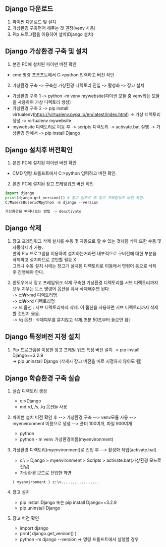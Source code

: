 ## Django 다운로드

1. 파이썬 다운로드 및 설치
2. 가상환경 구축먼저 해주는 것 권장(venv 사용)
3. Pip 프로그램을 이용하여 설치(Django 설치)

## Django 가상환경 구축 및 설치

1. 본인 PC에 설치된 파이썬 버전 확인
- cmd 명령 프롬프트에서 C:>python 입력하고 버전 확인
2. 가상환경 구축 -> 구축한 가상환경 디렉토리 진입 -> 활성화 -> 장고 설치
- 가상환경 구축 1 -> python -m venv mywebsite(파이썬 모듈 중 venv라는 모듈을 사용하여 가상 디렉토리 생성)
- 가상환경 구축 2 -> pip install virtualenv(https://virtualenv.pypa.io/en/latest/index.html) 
                    -> 가상 디렉토리 생성 -> virtualenv mywebsite
- mywebsite 디렉토리로 이동 후 -> scripts 디렉토리 -> activate.bat 실행 -> 가상환경 안에서 -> pip install Django

## Django 설치후 버전확인

1. 본인 PC에 설치된 파이썬 버전 확인
- CMD 명령 프롬프트에서 C:>python 입력하고 버전 확인.
2. 본인 PC에 설치된 장고 프레임워크 버전 확인
```python
import django
print(django.get_version()) # 장고 임포트 후 장고 프레임워크 버전 확인.
C:₩users₩userid₩python -m django --version

가상환경을 빠져나오는 방법 -> deactivate
```
## Django 삭제

1. 장고 프레임워크 삭제
설치를 수동 및 자동으로 할 수 있는 것처럼 삭제 또한 수동 및 자동삭제가 가능.  
만약 Pip 프로그램을 이용하여 설치하는거라면 내부적으로 구버전에 대한 부분을 삭제하고 설치하므로 고민할 필요 X  
그러나 수동 설치 시에는 장고가 설치된 디렉토리로 이동해서 명령어 등으로 삭제 후 진행해야 한다.  

2. 윈도우에서 장고 프레임워크 삭제
 구축한 가상환경 디렉토리를 서브 디렉토리까지 모두 지우는 도스 명령어 옵션을 줘서 삭제해주면 된다.  
    -> c:₩>md 디렉토리명  
    -> c:₩>rd 디렉토리명  
    -> /s 옵션  : 서브 디렉토리까지 삭제. 이 옵션을 사용하면 서브 디렉토리까지 삭제할 것인지 물음.  
    -> /q 옵션  : 삭제여부를 묻지않고 삭제.(5분 50초부터 들으면 됨)  
    
## Django 특정버전 지정 설치

1. Pip 프로그램을 이용한 장고 프레임 워크 특정 버전 설치
    -> pip install Django==3.2.9  
    -> pip uninstall Django (삭제시 장고 버전을 따로 지정하지 않아도 됨)  
    

## Django 학습환경 구축 실습

1. 실습 디렉토리 생성  
    - c:\>Django
    - md,rd, /s, /q 옵션들 사용  
2. 파이썬 설치 버전 확인 후 --> 가상환경 구축 --> venv모듈 사용 --> myenvironment 이름으로 생성 --> 폴더 100여개, 파일 900여개  
    - python
    - python - m venv 가상환경이름(myenvironment)
3. 가상환경 디렉토리(myenvironment)로 진입 후 --> 활성화 작업(activate.bat)
    - c:\ > Django > myenvironment > Scripts > activate.bat(가상환경 모드로 진입)
    
    * 가상환경 모드로 진입한 화면
    ```
    ( myenvironment ) c:\>.................
    ```
4. 장고 설치
    - pip install Django 또는 pip install Django==3.2.9
    - pip uninstall Django
5. 장고 버전 확인
    - import django
    - print( django.get_version() )
    - python -m django --version => 명령 프롬프트에서 실행할 경우
